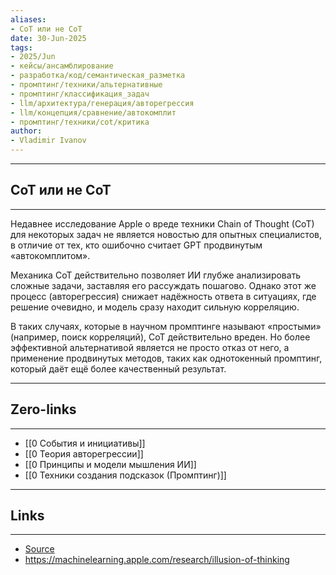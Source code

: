 ```yaml
---
aliases: 
- CoT или не CoT 
date: 30-Jun-2025
tags:
- 2025/Jun
- кейсы/ансамблирование
- разработка/код/семантическая_разметка
- промптинг/техники/альтернативные
- промптинг/классификация_задач
- llm/архитектура/генерация/авторегрессия
- llm/концепция/сравнение/автокомплит
- промптинг/техники/cot/критика
author:
- Vladimir Ivanov
---
```

-----
##  CoT или не CoT 
-----
Недавнее исследование Apple о вреде техники Chain of Thought (CoT) для некоторых задач не является новостью для опытных специалистов, в отличие от тех, кто ошибочно считает GPT продвинутым «автокомплитом».

Механика CoT действительно позволяет ИИ глубже анализировать сложные задачи, заставляя его рассуждать пошагово. Однако этот же процесс (авторегрессия) снижает надёжность ответа в ситуациях, где решение очевидно, и модель сразу находит сильную корреляцию.

В таких случаях, которые в научном промптинге называют «простыми» (например, поиск корреляций), CoT действительно вреден. Но более эффективной альтернативой является не просто отказ от него, а применение продвинутых методов, таких как однотокенный промптинг, который даёт ещё более качественный результат.

---
## Zero-links
---
- [[0 События и инициативы]]
- [[0 Теория авторегрессии]]
- [[0 Принципы и модели мышления ИИ]]
- [[0 Техники создания подсказок (Промптинг)]]

---
## Links
---
- [Source](https://t.me/turboproject/1735)
- https://machinelearning.apple.com/research/illusion-of-thinking